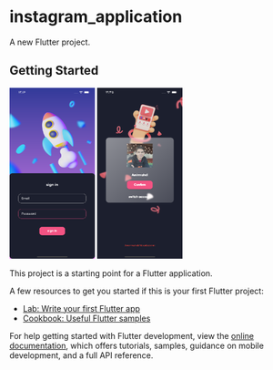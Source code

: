 # instagram_application

A new Flutter project.

## Getting Started
<img src="assets/images/loginPage.png" width="150" height="300">
<img src="assets/images/switchUser.png" width="150" height="300">

This project is a starting point for a Flutter application.

A few resources to get you started if this is your first Flutter project:

- [Lab: Write your first Flutter app](https://docs.flutter.dev/get-started/codelab)
- [Cookbook: Useful Flutter samples](https://docs.flutter.dev/cookbook)

For help getting started with Flutter development, view the
[online documentation](https://docs.flutter.dev/), which offers tutorials,
samples, guidance on mobile development, and a full API reference.

